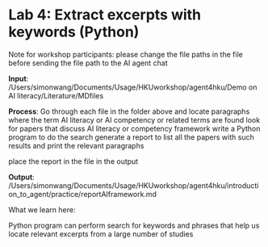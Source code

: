 # Lab 4: Extract excerpts with keywords (Python)

Note for workshop participants: please change the file paths in the file before sending the file path to the AI agent chat

**Input**: /Users/simonwang/Documents/Usage/HKUworkshop/agent4hku/Demo on AI literacy/Literature/MDfiles

**Process**: Go through each file in the folder above and locate paragraphs where the term AI literacy or AI competency or related terms are found
look for papers that discuss AI literacy or competency framework
write a Python program to do the search
generate a report to list all the papers with such results and print the relevant paragraphs

place the report in the file in the output

**Output**: /Users/simonwang/Documents/Usage/HKUworkshop/agent4hku/introduction_to_agent/practice/reportAIframework.md

What we learn here:

Python program can perform search for keywords and phrases that help us locate relevant excerpts from a large number of studies
